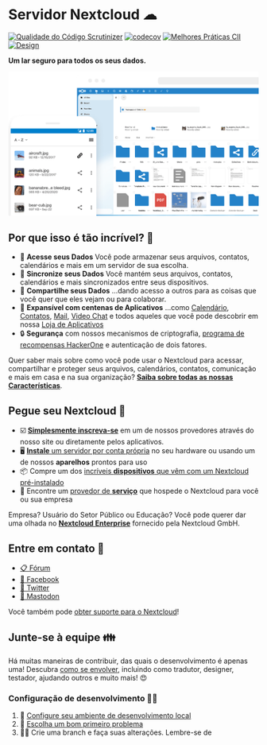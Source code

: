 # Servidor Nextcloud ☁
[![Qualidade do Código Scrutinizer](https://scrutinizer-ci.com/g/nextcloud/server/badges/quality-score.png?b=master)](https://scrutinizer-ci.com/g/nextcloud/server/?branch=master)
[![codecov](https://codecov.io/gh/nextcloud/server/branch/master/graph/badge.svg)](https://codecov.io/gh/nextcloud/server)
[![Melhores Práticas CII](https://bestpractices.coreinfrastructure.org/projects/209/badge)](https://bestpractices.coreinfrastructure.org/projects/209)
[![Design](https://contribute.design/api/shield/nextcloud/server)](https://contribute.design/nextcloud/server)

**Um lar seguro para todos os seus dados.**

![](https://raw.githubusercontent.com/nextcloud/screenshots/master/nextcloud-hub-files-25-preview.png)

## Por que isso é tão incrível? 🤩

* 📁 **Acesse seus Dados** Você pode armazenar seus arquivos, contatos, calendários e mais em um servidor de sua escolha.
* 🔄 **Sincronize seus Dados** Você mantém seus arquivos, contatos, calendários e mais sincronizados entre seus dispositivos.
* 🙌 **Compartilhe seus Dados** …dando acesso a outros para as coisas que você quer que eles vejam ou para colaborar.
* 🚀 **Expansível com centenas de Aplicativos** ...como [Calendário](https://github.com/nextcloud/calendar), [Contatos](https://github.com/nextcloud/contacts), [Mail](https://github.com/nextcloud/mail), [Video Chat](https://github.com/nextcloud/spreed) e todos aqueles que você pode descobrir em nossa [Loja de Aplicativos](https://apps.nextcloud.com)
* 🔒 **Segurança** com nossos mecanismos de criptografia, [programa de recompensas HackerOne](https://hackerone.com/nextcloud) e autenticação de dois fatores.

Quer saber mais sobre como você pode usar o Nextcloud para acessar, compartilhar e proteger seus arquivos, calendários, contatos, comunicação e mais em casa e na sua organização? [**Saiba sobre todas as nossas Características**](https://nextcloud.com/athome/).

## Pegue seu Nextcloud 🚚

- ☑️ [**Simplesmente inscreva-se**](https://nextcloud.com/signup/) em um de nossos provedores através do nosso site ou diretamente pelos aplicativos.
- 🖥 [**Instale** um servidor por conta própria](https://nextcloud.com/install/#instructions-server) no seu hardware ou usando um de nossos **aparelhos** prontos para uso
- 📦 Compre um dos [incríveis **dispositivos** que vêm com um Nextcloud pré-instalado](https://nextcloud.com/devices/)
- 🏢 Encontre um [provedor de **serviço**](https://nextcloud.com/providers/) que hospede o Nextcloud para você ou sua empresa

Empresa? Usuário do Setor Público ou Educação? Você pode querer dar uma olhada no [**Nextcloud Enterprise**](https://nextcloud.com/enterprise/) fornecido pela Nextcloud GmbH.

## Entre em contato 💬

* [📋 Fórum](https://help.nextcloud.com)
* [👥 Facebook](https://www.facebook.com/nextclouders)
* [🐣 Twitter](https://twitter.com/Nextclouders)
* [🐘 Mastodon](https://mastodon.xyz/@nextcloud)

Você também pode [obter suporte para o Nextcloud](https://nextcloud.com/support)!

## Junte-se à equipe 👪

Há muitas maneiras de contribuir, das quais o desenvolvimento é apenas uma! Descubra [como se envolver](https://nextcloud.com/contribute/), incluindo como tradutor, designer, testador, ajudando outros e muito mais! 😍

### Configuração de desenvolvimento 👩‍💻

1. 🚀 [Configure seu ambiente de desenvolvimento local](https://docs.nextcloud.com/server/latest/developer_manual/getting_started/devenv.html)
2. 🐛 [Escolha um bom primeiro problema](https://github.com/nextcloud/server/labels/good%20first%20issue)
3. 👩‍🔧 Crie uma branch e faça suas alterações. Lembre-se de

